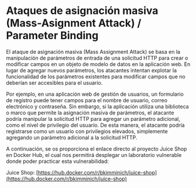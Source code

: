 # Ataques de asignación masiva (Mass-Asignment Attack) / Parameter Binding

El ataque de asignación masiva (Mass Assignment Attack) se basa en la manipulación de parámetros de entrada de una solicitud HTTP para crear o modificar campos en un objeto de modelo de datos en la aplicación web. En lugar de agregar nuevos parámetros, los atacantes intentan explotar la funcionalidad de los parámetros existentes para modificar campos que no deberían ser accesibles para el usuario.

Por ejemplo, en una aplicación web de gestión de usuarios, un formulario de registro puede tener campos para el nombre de usuario, correo electrónico y contraseña. Sin embargo, si la aplicación utiliza una biblioteca o marco que permite la asignación masiva de parámetros, el atacante podría manipular la solicitud HTTP para agregar un parámetro adicional, como el nivel de privilegio del usuario. De esta manera, el atacante podría registrarse como un usuario con privilegios elevados, simplemente agregando un parámetro adicional a la solicitud HTTP.

A continuación, se os proporciona el enlace directo al proyecto Juice Shop en Docker Hub, el cual nos permitirá desplegar un laboratorio vulnerable donde poder practicar esta vulnerabilidad:

Juice Shop: [https://hub.docker.com/r/bkimminich/juice-shop](https://hub.docker.com/r/bkimminich/juice-shop)
